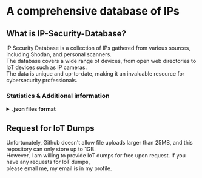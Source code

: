 # A comprehensive database of IPs
## What is IP-Security-Database?

IP Security Database is a collection of IPs gathered from various sources, including Shodan, and personal scanners.  
The database covers a wide range of devices, from open web directories to IoT devices such as IP cameras.  
The data is unique and up-to-date, making it an invaluable resource for cybersecurity professionals.

### Statistics & Additional information

<details>
<summary><b>.json files format</b></summary>

```json
{
  "3.90.213.108": {
    "port": 80,
    "org": "Amazon Data Services NoVa",
    "transport": "tcp",
    "version": "2.4.29",
    "isp": "Amazon.com, Inc.",
    "tags": ["cloud"],
    "hostnames": ["ec2-3-90-213-108.compute-1.amazonaws.com"],
    "domains": ["amazonaws.com"],
    "city": "Ashburn",
    "state": "VA",
    "vulns": {
      "CVE-2022-26377": {
        "cvss": 5.0,
        "verified": false
      },
      "CVE-2006-20001": {
        "cvss": null,
        "verified": false
      }
    },
    "cloud": {
      "region": "us-east-1",
      "service": "EC2",
      "provider": "Amazon"
    },
    "http": {
      "status": 200,
      "title": "Index of /",
      "components": {}
    }
  }
}
```
</details>

## Request for IoT Dumps

Unfortunately, Github doesn't allow file uploads larger than 25MB, and this repository can only store up to 1GB.  
However, I am willing to provide IoT dumps for free upon request. If you have any requests for IoT dumps,  
please email me, my email is in my profile.
